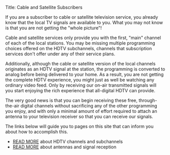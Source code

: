Title: Cable and Satellite Subscribers

If you are a subscriber to cable or satellite television service, you
already know that the local TV signals are available to you. What you
may not know is that you are not getting the "whole picture"!

Cable and satellite services only provide you with the first, "main"
channel of each of the local stations. You may be missing multiple
programming choices offered on the HDTV subchannels, channels that
subscription services don't offer under any of their service plans.

Additionally, although the cable or satellite version of the local
channels originates as an HDTV signal at the station, the programming
is converted to analog before being delivered to your home. As a
result, you are not getting the complete HDTV experience, you might
just as well be watching any ordinary video feed. Only by receiving
our on-air transmitted signals will you start enjoying the rich
experience that all-digital HDTV can provide.

The very good news is that you can begin receiving these free,
through-the-air digital channels without sacrificing any of the other
programming you enjoy, and with only a minimal amount of effort
required to attach an antenna to your television receiver so that you
can receive our signals.

The links below will guide you to pages on this site that can inform
you about how to accomplish this.

* [READ MORE]({filename}Channels.md) about HDTV channels and subchannels
* [READ MORE]({filename}Antennas.md) about antennas and signal reception
